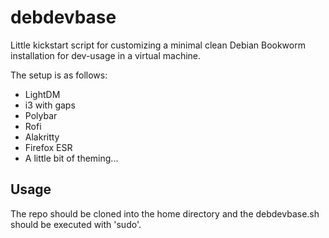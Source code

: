 # debdevbase
Little kickstart script for customizing a minimal clean Debian Bookworm installation for dev-usage in a virtual machine.

The setup is as follows:
 - LightDM
 - i3 with gaps
 - Polybar
 - Rofi
 - Alakritty
 - Firefox ESR
 - A little bit of theming...

## Usage
The repo should be cloned into the home directory and the debdevbase.sh should be executed with 'sudo'.
